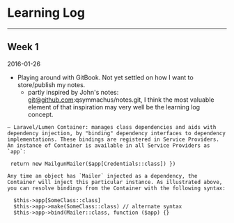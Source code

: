 # Learning Log

---

## Week 1

2016-01-26
- Playing around with GitBook. Not yet settled on how I want to store/publish my notes.
    - partly inspired by John's notes: git@github.com:qsymmachus/notes.git, I think the most valuable element of that inspiration may very well be the learning log concept.

```
– Laravel/Lumen Container: manages class dependencies and aids with dependency injection, by "binding" dependency interfaces to dependency implementations. These bindings are registered in Service Providers. An instance of Container is available in all Service Providers as `app`:

 return new MailgunMailer($app[Credentials::class]) })

Any time an object has `Mailer` injected as a dependency, the Container will inject this particular instance. As illustrated above, you can resolve bindings from the Container with the following syntax:

  $this->app[SomeClass::class]
  $this->app->make(SomeClass::class) // alternate syntax
  $this->app->bind(Mailer::class, function ($app) {}
```
